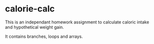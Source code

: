calorie-calc
============
This is an independant homework assignment to calculate caloric intake and hypothetical weight gain.

It contains branches, loops and arrays.
